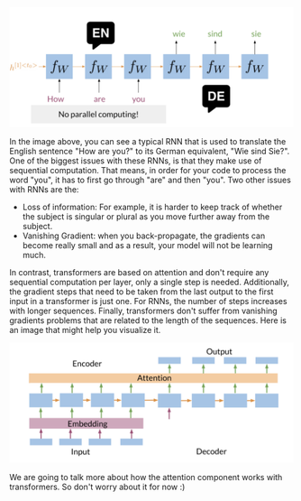 
<img src="https://github.com/vigneshv92/Natural-Language-Processing-Specialization/blob/master/Natural%20Language%20Processing%20with%20Attention%20Models/img/NMT.png"/>

In the image above, you can see a typical RNN that is used to translate the English sentence "How are you?" to its German equivalent, "Wie sind Sie?". One of the biggest issues with these RNNs, is that they make use of sequential computation. That means, in order for your code to process the word "you", it has to first go through "are" and then "you". Two other issues with RNNs are the: 

* Loss of information: For example, it is harder to keep track of whether the subject is singular or plural as you move further away from the subject.
* Vanishing Gradient: when you back-propagate, the gradients can become really small and as a result,  your model will not be learning much.

In contrast, transformers are based on attention and don't require any sequential computation per layer, only a single step is needed. Additionally, the gradient steps that need to be taken from the last output to the first input in a transformer is just one. For RNNs, the number of steps increases with longer sequences. Finally, transformers don't suffer from vanishing gradients problems that are related to the length of the sequences. Here is an image that might help you visualize it.

<img src="https://github.com/vigneshv92/Natural-Language-Processing-Specialization/blob/master/Natural%20Language%20Processing%20with%20Attention%20Models/img/Attention_Architecture.png"/>

We are going to talk more about how the attention component works with transformers. So don't worry about it for now :) 
